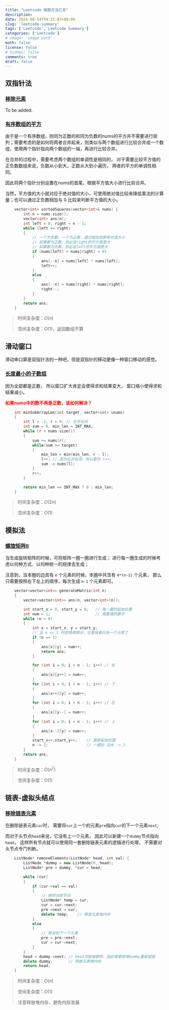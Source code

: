 ```yaml
---
title: "Leetcode 做题方法汇总"
description: 
date: 2024-08-14T09:21:03+08:00
slug: 'leetcode-summary'
tags: ['Leetcode','Leetcode Summary']
categories: ['Leetcode']
# image: 'image path'
math: false
license: false
# hidden: false
comments: true
draft: false
---
```


## 双指针法

### [移除元素](https://leetcode.cn/problems/remove-element/description/)

To be added.

### [有序数组的平方](https://leetcode.cn/problems/squares-of-a-sorted-array/description/)

由于是一个有序数组，则同为正数的和同为负数的nums的平方并不需要进行排列；需要考虑的是如何将两者合并起来，则类似与两个数组进行比较合并成一个数组，使用两个指针指向两个数组的一端，再进行比较合并。

在合并的过程中，需要考虑两个数组的单调性是相同的，
对于需要比较平方值的正负数数组来说，负数从小到大，正数从大到小遍历，
两者的平方的单调性相同。

因此将两个指针分别设置在nums的首尾，根据平方值大小进行比较合并。

当然，平方值的大小就对应于绝对值的大小，可使用绝对值比较来降低乘法的计算量；也可以通过正负数相加与 0 比较来判断平方值的大小。

```cpp
    vector<int> sortedSquares(vector<int>& nums) {
        int n = nums.size();
        vector<int> ans(n);
        int left = 0, right = n - 1;
        while (left <= right)
        {
            // 一个为负数，一个为正数，通过相加判断绝对值大小
            // 如果都为正数，则必定right的平方值更大
            // 如果都为负数，则必定left的平方值更大
            if (nums[left] + nums[right] < 0)
            {
                ans[--n] = nums[left] * nums[left];
                left++;
            }
            else
            {
                ans[--n] = nums[right] * nums[right];
                right--;
            }
        }
        return ans;
    }
```

> 时间复杂度：$O(n)$
>
> 空间复杂度：$O(1)$，返回数组不算

## 滑动窗口

滑动串口算是双指针法的一种吧，但是双指针的移动更像一种窗口移动的感觉。

### [长度最小的子数组](https://leetcode.cn/problems/minimum-size-subarray-sum/description/)

因为全部都是正数，
所以窗口扩大肯定会使得求和结果变大，
窗口缩小使得求和结果减小。

<font color='red'>**如果nums中的数不再是正数，该如何解决？**</font>

```cpp
    int minSubArrayLen(int target, vector<int> &nums)
    {
        int l = -1, r = 0; // 左开右闭
        int sum = 0, min_len = INT_MAX;
        while (r < nums.size())
        {
            sum += nums[r];
            while(sum >= target)
            {
                min_len = min(min_len, r - l);
                l++; // 因为左开右闭，所以要先 l++;
                sum -= nums[l];
            }
            r++;
        }

        return min_len == INT_MAX ? 0 : min_len;
    }
```

> 时间复杂度：$O(2n)$
>
> 空间复杂度：$O(1)$

## 模拟法

### [螺旋矩阵II](https://leetcode.cn/problems/spiral-matrix-ii/)

当生成旋转矩阵的时候，可将矩阵一圈一圈进行生成；
进行每一圈生成的时候考虑以何种方式、以何种统一的规律去生成；

注意到，当本圈的边具有 `n` 个元素的时候，本圈中共含有 `4*(n-1)` 个元素，
那么只需要按照右下左上的顺序，每次生成 `n-1` 个元素即可。

```cpp
    vector<vector<int>> generateMatrix(int n)
    {
        vector<vector<int>> ans(n, vector<int>(n));

        int start_x = 0, start_y = 0;   // 每一圈的起始位置
        int num = 1;                    // 需要填的数字
        while (n > 0)
        {
            int x = start_x, y = start_y;
            // 当 n == 1 时的特殊情况，也意味着只有一个元素了
            if (n == 1)
            {
                ans[x][y] = num++;
                return ans;
            }

            for (int i = 0; i < n - 1; i++) // 右
            {
                ans[x][y++] = num++;
            }
            for (int i = 0; i < n - 1; i++) // 下
            {
                ans[x++][y] = num++;
            }
            for (int i = 0; i < n - 1; i++) // 左
            {
                ans[x][y--] = num++;
            }
            for (int i = 0; i < n - 1; i++) // 上
            {
                ans[x--][y] = num++;
            }
            start_x++;start_y++;    // 更新起始位置
            n -= 2;                 // 一圈后 边长 -= 2
        }
        return ans;
    }
```

> 时间复杂度：$O(n^2)$
>
> 空间复杂度：$O(1)$

## 链表-虚拟头结点

### [移除链表元素](https://leetcode.cn/problems/remove-linked-list-elements/description/)

在删除链表元素`cur`时，
需要将`cur`上一个的元素`pre`指向`cur`的下一个元素`next`;

而对于头节点`head`来说，它没有上一个元素，
因此可以新建一个`dummy`节点指向`head`，
这样所有节点就可以使用同一套删除链表元素的逻辑进行处理，
不需要对头节点专门判断。

```cpp
    ListNode* removeElements(ListNode* head, int val) {
        ListNode *dummy = new ListNode(0, head);
        ListNode* pre = dummy, *cur = head;

        while (cur)
        {
            if (cur->val == val)
            {
                // 删除当前节点
                ListNode* temp = cur;
                cur = cur->next;
                pre->next = cur;
                delete temp;    // 释放元素堆内存
            }
            else
            {
                // 移动到下一个元素
                pre = pre->next;
                cur = cur->next;
            }
        }
        head = dummy->next; // head可能被删除，因此需要使用dummy重新赋值
        delete dummy;       // 释放元素堆内存
        return head;
    }
```

> 时间复杂度：$O(n)$
>
> 空间复杂度：$O(1)$
>
> 注意释放堆内存，避免内存泄漏

